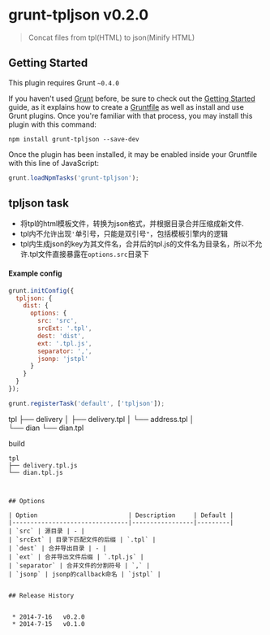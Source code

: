 # grunt-tpljson v0.2.0

> Concat files from tpl(HTML) to json(Minify HTML)



## Getting Started
This plugin requires Grunt `~0.4.0`

If you haven't used [Grunt](http://gruntjs.com/) before, be sure to check out the [Getting Started](http://gruntjs.com/getting-started) guide, as it explains how to create a [Gruntfile](http://gruntjs.com/sample-gruntfile) as well as install and use Grunt plugins. Once you're familiar with that process, you may install this plugin with this command:

```shell
npm install grunt-tpljson --save-dev
```

Once the plugin has been installed, it may be enabled inside your Gruntfile with this line of JavaScript:

```js
grunt.loadNpmTasks('grunt-tpljson');
```


## tpljson task
* 将tpl的html模板文件，转换为json格式，并根据目录合并压缩成新文件.
* tpl内不允许出现`'`单引号，只能是双引号`"`，包括模板引擎内的逻辑
* tpl内生成json的key为其文件名，合并后的tpl.js的文件名为目录名，所以不允许.tpl文件直接暴露在`options.src`目录下

#### Example config

```javascript
grunt.initConfig({
  tpljson: {
    dist: {
      options: {
        src: 'src',
        srcExt: '.tpl',
        dest: 'dist',
        ext: '.tpl.js',
        separator: ',',
        jsonp: 'jstpl'
      }
    }
  }
});

grunt.registerTask('default', ['tpljson']);


```
tpl
├── delivery
│   ├── delivery.tpl
│   └── address.tpl
│   
└── dian
    └── dian.tpl

build

```
tpl
├── delivery.tpl.js
└── dian.tpl.js
```


```


## Options

| Option                         | Description     | Default |
|--------------------------------|-----------------|---------|
| `src` | 源目录 | - |
| `srcExt` | 目录下匹配文件的后缀 | `.tpl` |
| `dest` | 合并导出目录 | - |
| `ext` | 合并导出文件后缀 | `.tpl.js` |
| `separator` | 合并文件的分割符号 | `,` |
| `jsonp` | jsonp的callback命名 | `jstpl` |


## Release History


 * 2014-7-16   v0.2.0
 * 2014-7-15   v0.1.0   
